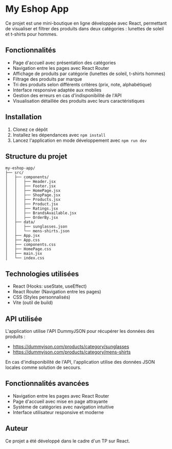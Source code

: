 # My Eshop App

Ce projet est une mini-boutique en ligne développée avec React, permettant de visualiser et filtrer des produits dans deux catégories : lunettes de soleil et t-shirts pour hommes.

## Fonctionnalités

- Page d'accueil avec présentation des catégories
- Navigation entre les pages avec React Router
- Affichage de produits par catégorie (lunettes de soleil, t-shirts hommes)
- Filtrage des produits par marque
- Tri des produits selon différents critères (prix, note, alphabétique)
- Interface responsive adaptée aux mobiles
- Gestion des erreurs en cas d'indisponibilité de l'API
- Visualisation détaillée des produits avec leurs caractéristiques

## Installation

1. Clonez ce dépôt
2. Installez les dépendances avec `npm install`
3. Lancez l'application en mode développement avec `npm run dev`

## Structure du projet

```
my-eshop-app/
├── src/
│   ├── components/
│   │   ├── Header.jsx
│   │   ├── Footer.jsx
│   │   ├── HomePage.jsx
│   │   ├── ShopPage.jsx
│   │   ├── Products.jsx
│   │   ├── Product.jsx
│   │   ├── Ratings.jsx
│   │   ├── BrandsAvailable.jsx
│   │   ├── OrderBy.jsx
│   ├── data/
│   │   ├── sunglasses.json
│   │   └── mens-shirts.json
│   ├── App.jsx
│   ├── App.css
│   ├── components.css
│   ├── HomePage.css
│   ├── main.jsx
│   └── index.css
```

## Technologies utilisées

- React (Hooks: useState, useEffect)
- React Router (Navigation entre les pages)
- CSS (Styles personnalisés)
- Vite (outil de build)

## API utilisée

L'application utilise l'API DummyJSON pour récupérer les données des produits :
- https://dummyjson.com/products/category/sunglasses
- https://dummyjson.com/products/category/mens-shirts

En cas d'indisponibilité de l'API, l'application utilise des données JSON locales comme solution de secours.

## Fonctionnalités avancées

- Navigation entre les pages avec React Router
- Page d'accueil avec mise en page attrayante
- Système de catégories avec navigation intuitive
- Interface utilisateur responsive et moderne

## Auteur

Ce projet a été développé dans le cadre d'un TP sur React.